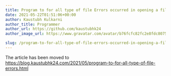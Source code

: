```yaml
---
title: Program to for all type of file Errors occurred in opening a file input by user and perform operation like read write and append on file, close the file in finally block.
date: 2021-05-22T01:51:06+00:00
author: Kaustubh Kulkarni
author_title: Programmer
author_url: https://github.com/kaustubhk24
author_image_url: https://www.gravatar.com/avatar/b76fcfc82fc2e8fdc8075636f1735f61?s=200

slug: /program-to-for-all-type-of-file-errors-occurred-in-opening-a-file-input-by-user-and-perform-operation-like-read-write-and-append-on-file-close-the-file-in-finally-block/
---
```


The article has been moved to https://blog.kaustubhk24.com/2021/05/program-to-for-all-type-of-file-errors.html
